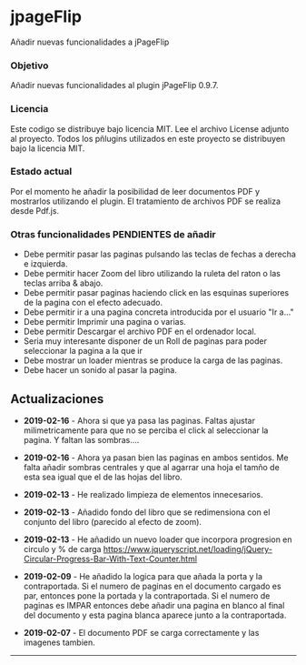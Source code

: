 # jpageFlip
Añadir nuevas funcionalidades a jPageFlip

### Objetivo

Añadir nuevas funcionalidades al plugin jPageFlip 0.9.7.

### Licencia

Este codigo se distribuye bajo licencia MIT. Lee el archivo License adjunto al proyecto.
Todos los pñlugins utilizados en este proyecto se distribuyen bajo la licencia MIT.

### Estado actual

Por el momento he añadir la posibilidad de leer documentos PDF y mostrarlos utilizando el plugin.
El tratamiento de archivos PDF se realiza desde Pdf.js.



### Otras funcionalidades PENDIENTES de añadir

   * Debe permitir pasar las paginas pulsando las teclas de fechas a derecha e izquierda.
   * Debe permitir hacer Zoom del libro utilizando la ruleta del raton o las teclas arriba & abajo.
   * Debe permitir pasar paginas haciendo click en las esquinas superiores de la pagina con el efecto adecuado.
   * Debe permitir ir a una pagina concreta introducida por el usuario "Ir a..."
   * Debe permitir Imprimir una pagina o varias.
   * Debe permitir Descargar el archivo PDF en el ordenador local.
   * Seria muy interesante disponer de un Roll de paginas para poder seleccionar la pagina a la que ir
   * Debe mostrar un loader mientras se produce la carga de las paginas.
   * Debe hacer un sonido al pasar la pagina.

## Actualizaciones

* **2019-02-16** - Ahora si que ya pasa las paginas. Faltas ajustar milimetricamente para que no se perciba el click al seleccionar
			 la pagina. Y faltan las sombras....

* **2019-02-16** - Ahora ya pasan bien las paginas en ambos sentidos. Me falta añadir sombras centrales y que al agarrar
			 una hoja el tamño de esta sea igual que el de las hojas del libro.

* **2019-02-13** - He realizado limpieza de elementos innecesarios.

* **2019-02-13** - Añadido fondo del libro que se redimensiona con el conjunto del libro (parecido al efecto de zoom).

* **2019-02-13** - He añadido un nuevo loader que incorpora progresion en circulo y % de carga
			 https://www.jqueryscript.net/loading/jQuery-Circular-Progress-Bar-With-Text-Counter.html

* **2019-02-09** - He añadido la logica para que añada la porta y la contraportada. Si el numero de paginas en el documento cargado
			 es par, entonces pone la portada y la contraportada. Si el numero de paginas es IMPAR entonces debe añadir una pagina
			 en blanco al final del documento y esta pagina blanca aparece junto a la contraportada.

* **2019-02-07** - El documento PDF se carga correctamente y las imagenes tambien.

*************************************************************************************************************************************

